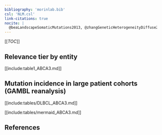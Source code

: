 ```yaml
---
bibliography: 'morinlab.bib'
csl: 'NLM.csl'
link-citations: true
nocite: |
  @beaLandscapeSomaticMutations2013, @zhangGeneticHeterogeneityDiffuse2013
---
```


[[_TOC_]]

## Relevance tier by entity

[[include:table1_ABCA3.md]]

## Mutation incidence in large patient cohorts (GAMBL reanalysis)

[[include:tables/DLBCL_ABCA3.md]]

[[include:tables/mermaid_ABCA3.md]]

## References


